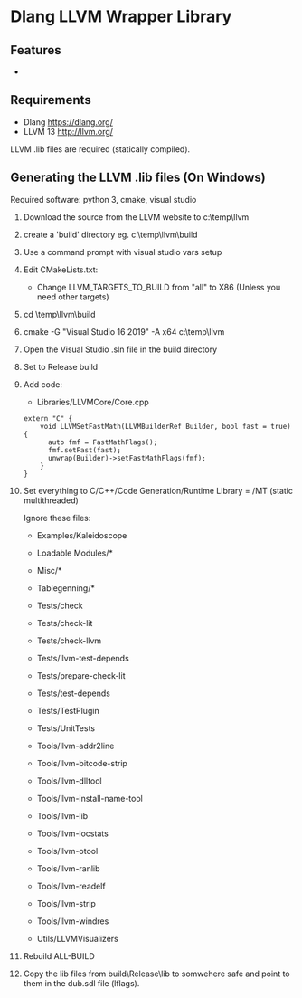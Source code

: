 # Dlang LLVM Wrapper Library

## Features
-


## Requirements
- Dlang https://dlang.org/
- LLVM 13 http://llvm.org/

LLVM .lib files are required (statically compiled).

## Generating the LLVM .lib files (On Windows)
Required software: python 3, cmake, visual studio

1) Download the source from the LLVM website to c:\temp\llvm
2) create a 'build' directory eg.
    c:\temp\llvm\build
3) Use a command prompt with visual studio vars setup
4) Edit CMakeLists.txt:
    - Change LLVM_TARGETS_TO_BUILD from "all" to X86 (Unless you need other targets)
5) cd \temp\llvm\build
6) cmake -G "Visual Studio 16 2019" -A x64 c:\temp\llvm
7) Open the Visual Studio .sln file in the build directory

8) Set to Release build

9) Add code:

    - Libraries/LLVMCore/Core.cpp
    ```
    extern "C" {
        void LLVMSetFastMath(LLVMBuilderRef Builder, bool fast = true) {
          auto fmf = FastMathFlags();
          fmf.setFast(fast);
          unwrap(Builder)->setFastMathFlags(fmf);
        }
    }
    ```

10) Set everything to C/C++/Code Generation/Runtime Library = /MT (static multithreaded)

    Ignore these files:

    - Examples/Kaleidoscope

    - Loadable Modules/*
    - Misc/*
    - Tablegenning/*

    - Tests/check
    - Tests/check-lit
    - Tests/check-llvm
    - Tests/llvm-test-depends
    - Tests/prepare-check-lit
    - Tests/test-depends
    - Tests/TestPlugin
    - Tests/UnitTests

    - Tools/llvm-addr2line
    - Tools/llvm-bitcode-strip
    - Tools/llvm-dlltool
    - Tools/llvm-install-name-tool
    - Tools/llvm-lib
    - Tools/llvm-locstats
    - Tools/llvm-otool
    - Tools/llvm-ranlib
    - Tools/llvm-readelf
    - Tools/llvm-strip
    - Tools/llvm-windres

    - Utils/LLVMVisualizers

11) Rebuild ALL-BUILD

12) Copy the lib files from build\Release\lib to somwehere safe and point to them in the dub.sdl file (lflags).

